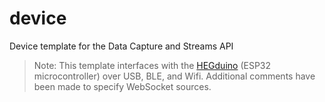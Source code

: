 # device
 Device template for the Data Capture and Streams API

> Note: This template interfaces with the [HEGduino](https://www.crowdsupply.com/alaskit/hegduino-v2) (ESP32 microcontroller) over USB, BLE, and Wifi. Additional comments have been made to specify WebSocket sources.